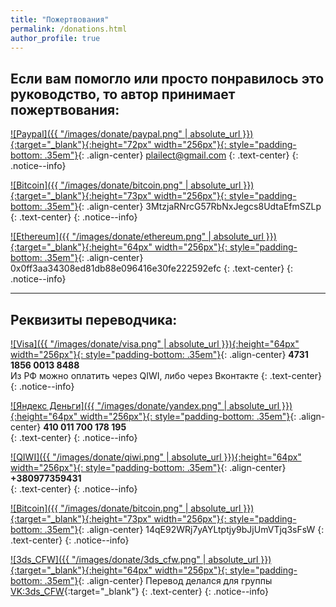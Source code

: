 ```yaml
---
title: "Пожертвования"
permalink: /donations.html
author_profile: true
---
```


## Если вам помогло или просто понравилось это руководство, то автор принимает пожертвования:

[![Paypal]({{ "/images/donate/paypal.png" | absolute_url }}){:target="_blank"}{:height="72px" width="256px"}{: style="padding-bottom: .35em"}](https://www.paypal.me/plailectguides/15){: .align-center}
plailect@gmail.com
{: .text-center}
{: .notice--info}

[![Bitcoin]({{ "/images/donate/bitcoin.png" | absolute_url }}){:target="_blank"}{:height="73px" width="256px"}{: style="padding-bottom: .35em"}](bitcoin:3MtzjaRNrcG57RbNxJegcs8UdtaEfmSZLp){: .align-center}
3MtzjaRNrcG57RbNxJegcs8UdtaEfmSZLp
{: .text-center}
{: .notice--info}

[![Ethereum]({{ "/images/donate/ethereum.png" | absolute_url }}){:target="_blank"}{:height="64px" width="256px"}{: style="padding-bottom: .35em"}](https://www.ethereum.org/){: .align-center}
0x0ff3aa34308ed81db88e096416e30fe222592efc
{: .text-center}
{: .notice--info}

___

## Реквизиты переводчика:

[![Visa]({{ "/images/donate/visa.png" | absolute_url }}){:height="64px" width="256px"}{: style="padding-bottom: .35em"}](){: .align-center}
**4731 1856 0013 8488**<br>
Из РФ можно оплатить через QIWI, либо через Вконтакте
{: .text-center}
{: .notice--info}

[![Яндекс Деньги]({{ "/images/donate/yandex.png" | absolute_url }}){:height="64px" width="256px"}{: style="padding-bottom: .35em"}](){: .align-center}
**410 011 700 178 195**<br>
{: .text-center}
{: .notice--info}

[![QIWI]({{ "/images/donate/qiwi.png" | absolute_url }}){:height="64px" width="256px"}{: style="padding-bottom: .35em"}](){: .align-center}
**+380977359431**<br>
{: .text-center}
{: .notice--info}

[![Bitcoin]({{ "/images/donate/bitcoin.png" | absolute_url }}){:target="_blank"}{:height="73px" width="256px"}{: style="padding-bottom: .35em"}](bitcoin:14qE92WRj7yAYLtptjy9bJjUmVTjq3sFsW){: .align-center}
14qE92WRj7yAYLtptjy9bJjUmVTjq3sFsW
{: .text-center}
{: .notice--info}

[![3ds_CFW]({{ "/images/donate/3ds_cfw.png" | absolute_url }}){:target="_blank"}{:height="64px" width="256px"}{: style="padding-bottom: .35em"}](http://vk.com/3ds_cfw){: .align-center}
Перевод делался для группы [VK:3ds_CFW](http://vk.com/3ds_cfw){:target="_blank"}
{: .text-center}
{: .notice--info}
